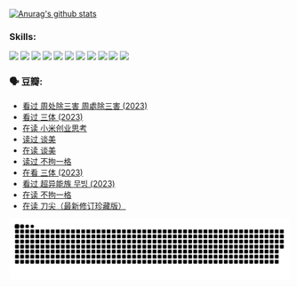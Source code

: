 
[![Anurag's github stats](https://github-readme-stats.vercel.app/api?username=w940853815)](https://github.com/anuraghazra/github-readme-stats)

### Skills:

<code><img height="32" src="https://cdn.jsdelivr.net/npm/simple-icons@v5/icons/python.svg"></code>
<code><img height="32" src="https://cdn.jsdelivr.net/npm/simple-icons@v5/icons/javascript.svg"></code>
<code><img height="32" src="https://cdn.jsdelivr.net/npm/simple-icons@v5/icons/django.svg"></code>
<code><img height="32" src="https://cdn.jsdelivr.net/npm/simple-icons@v5/icons/flask.svg"></code>
<code><img height="32" src="https://cdn.jsdelivr.net/npm/simple-icons@v5/icons/vuetify.svg"></code>
<code><img height="32" src="https://cdn.jsdelivr.net/npm/simple-icons@v5/icons/git.svg"></code>
<code><img height="32" src="https://cdn.jsdelivr.net/npm/simple-icons@v5/icons/docker.svg"></code>
<code><img height="32" src="https://cdn.jsdelivr.net/npm/simple-icons@v5/icons/postgresql.svg"></code>
<code><img height="32" src="https://cdn.jsdelivr.net/npm/simple-icons@v5/icons/elasticsearch.svg"></code>
<code><img height="32" src="https://cdn.jsdelivr.net/npm/simple-icons@v5/icons/macos.svg"></code>
<code><img height="32" src="https://cdn.jsdelivr.net/npm/simple-icons@v5/icons/linux.svg"></code>

### 🗣 豆瓣:

<!-- DOUBAN-ACTIVITIES:START -->
- [看过 周处除三害 周處除三害‎ (2023)](https://www.douban.com/people/136069238/status/4575646701/?_i=13262419)
- [看过 三体‎ (2023)](https://www.douban.com/people/136069238/status/4574263039/?_i=13262419)
- [在读 小米创业思考](https://www.douban.com/people/136069238/status/4572047905/?_i=13262419)
- [读过 谈美](https://www.douban.com/people/136069238/status/4572047629/?_i=13262419)
- [在读 谈美](https://www.douban.com/people/136069238/status/4560861771/?_i=13262419)
- [读过 不拘一格](https://www.douban.com/people/136069238/status/4560861445/?_i=13262419)
- [在看 三体‎ (2023)](https://www.douban.com/people/136069238/status/4558185093/?_i=13262419)
- [看过 超异能族 무빙‎ (2023)](https://www.douban.com/people/136069238/status/4556824186/?_i=13262419)
- [在读 不拘一格](https://www.douban.com/people/136069238/status/4541712161/?_i=13262419)
- [在读 刀尖（最新修订珍藏版）](https://www.douban.com/people/136069238/status/4541711339/?_i=13262419)
<!-- DOUBAN-ACTIVITIES:END -->


![Snake animation](https://raw.githubusercontent.com/w940853815/w940853815/output/github-contribution-grid-snake.svg)

<!--
**w940853815/w940853815** is a ✨ _special_ ✨ repository because its `README.md` (this file) appears on your GitHub profile.

Here are some ideas to get you started:

- 🔭 I’m currently working on ...
- 🌱 I’m currently learning ...
- 👯 I’m looking to collaborate on ...
- 🤔 I’m looking for help with ...
- 💬 Ask me about ...
- 📫 How to reach me: ...
- 😄 Pronouns: ...
- ⚡ Fun fact: ...
-->
